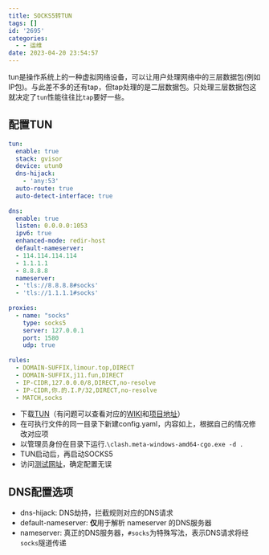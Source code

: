 ```yaml
---
title: SOCKS5转TUN
tags: []
id: '2695'
categories:
  - - 运维
date: 2023-04-20 23:54:57
---
```


tun是操作系统上的一种虚拟网络设备，可以让用户处理网络中的三层数据包(例如IP包)。与此差不多的还有tap，但tap处理的是二层数据包。只处理三层数据包这就决定了`tun`性能往往比`tap`要好一些。

## 配置TUN

```yml
tun:
  enable: true
  stack: gvisor
  device: utun0
  dns-hijack:
    - 'any:53'
  auto-route: true
  auto-detect-interface: true
    
dns:
  enable: true
  listen: 0.0.0.0:1053
  ipv6: true
  enhanced-mode: redir-host
  default-nameserver:
  - 114.114.114.114
  - 1.1.1.1
  - 8.8.8.8
  nameserver:
  - 'tls://8.8.8.8#socks'
  - 'tls://1.1.1.1#socks'
    
proxies:
  - name: "socks"
    type: socks5
    server: 127.0.0.1
    port: 1580
    udp: true
    
rules:
  - DOMAIN-SUFFIX,limour.top,DIRECT
  - DOMAIN-SUFFIX,j11.fun,DIRECT
  - IP-CIDR,127.0.0.0/8,DIRECT,no-resolve
  - IP-CIDR,你.的.I.P/32,DIRECT,no-resolve
  - MATCH,socks
```

*   下载[TUN](https://ghproxy.com/https://github.com/MetaCubeX/Clash.Meta/releases/download/v1.14.3/clash.meta-windows-amd64-cgo-v1.14.3.zip)（有问题可以查看对应的[WIKI](https://wiki.metacubex.one/)和[项目地址](https://github.com/MetaCubeX/Clash.Meta)）
*   在可执行文件的同一目录下新建config.yaml，内容如上，根据自己的情况修改对应项
*   以管理员身份在目录下运行.`\clash.meta-windows-amd64-cgo.exe -d .`
*   TUN启动后，再启动SOCKS5
*   访问[测试网址](https://ipleak.net)，确定配置无误

## DNS配置选项

*   dns-hijack: DNS劫持，拦截规则对应的DNS请求
*   default-nameserver: **仅**用于解析 nameserver 的DNS服务器
*   nameserver: 真正的DNS服务器，`#socks`为特殊写法，表示DNS请求将经`socks`隧道传递